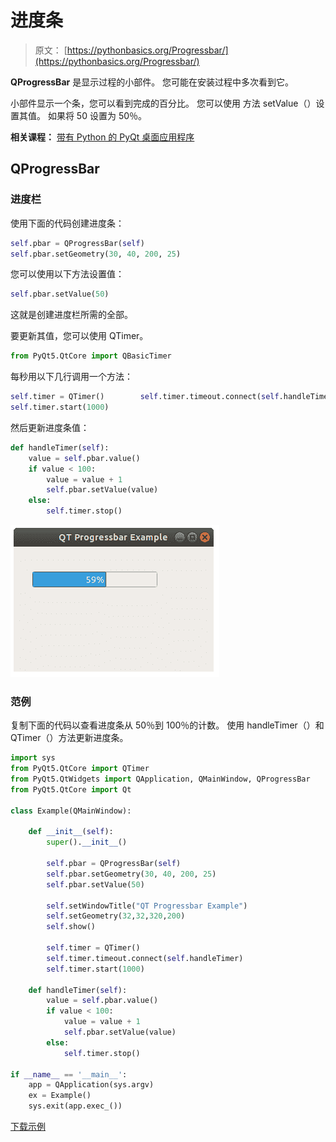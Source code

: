 # 进度条

> 原文： [https://pythonbasics.org/Progressbar/](https://pythonbasics.org/Progressbar/)

**QProgressBar** 是显示过程的小部件。 您可能在安装过​​程中多次看到它。

小部件显示一个条，您可以看到完成的百分比。 您可以使用
方法 setValue（）设置其值。 如果将 50 设置为 50％。

**相关课程：**
[带有 Python 的 PyQt 桌面应用程序](https://gum.co/pysqtsamples)

## QProgressBar

### 进度栏

使用下面的代码创建进度条：

```py
self.pbar = QProgressBar(self)
self.pbar.setGeometry(30, 40, 200, 25)

```

您可以使用以下方法设置值：

```py
self.pbar.setValue(50)

```

这就是创建进度栏所需的全部。

要更新其值，您可以使用 QTimer。

```py
from PyQt5.QtCore import QBasicTimer

```

每秒用以下几行调用一个方法：

```py
self.timer = QTimer()        self.timer.timeout.connect(self.handleTimer)
self.timer.start(1000)

```

然后更新进度条值：

```py
def handleTimer(self):
    value = self.pbar.value()
    if value < 100:
        value = value + 1
        self.pbar.setValue(value)
    else:
        self.timer.stop()

```

![progressbar pyqt](img/7d8c03d7c6fb8725971fb0949d46c5e9.jpg)

### 范例

复制下面的代码以查看进度条从 50％到 100％的计数。
使用 handleTimer（）和 QTimer（）方法更新进度条。

```py
import sys
from PyQt5.QtCore import QTimer
from PyQt5.QtWidgets import QApplication, QMainWindow, QProgressBar
from PyQt5.QtCore import Qt

class Example(QMainWindow):

    def __init__(self):
        super().__init__()

        self.pbar = QProgressBar(self)
        self.pbar.setGeometry(30, 40, 200, 25)
        self.pbar.setValue(50)

        self.setWindowTitle("QT Progressbar Example")
        self.setGeometry(32,32,320,200)
        self.show()

        self.timer = QTimer()
        self.timer.timeout.connect(self.handleTimer)
        self.timer.start(1000)

    def handleTimer(self):
        value = self.pbar.value()
        if value < 100:
            value = value + 1
            self.pbar.setValue(value)
        else:
            self.timer.stop()

if __name__ == '__main__':
    app = QApplication(sys.argv)
    ex = Example()
    sys.exit(app.exec_())

```

[下载示例](https://gum.co/pysqtsamples)